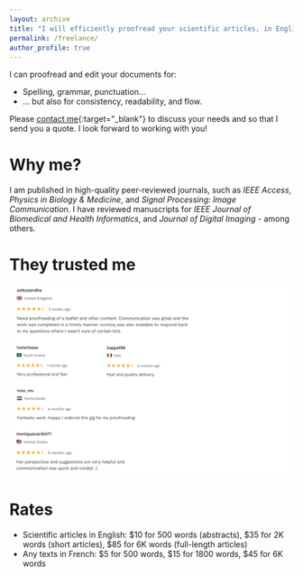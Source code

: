 ```yaml
---
layout: archive
title: "I will efficiently proofread your scientific articles, in English or French"
permalink: /freelance/
author_profile: true
---
```



I can proofread and edit your documents for:
* Spelling, grammar, punctuation...
* ... but also for consistency, readability, and flow.

Please [contact me](mailto:lucie.leveque@ensc.fr){:target="_blank"} to discuss your needs and so that I send you a quote. I look forward to working with you!

Why me?
======
I am published in high-quality peer-reviewed journals, such as _IEEE Access_, _Physics in Biology & Medicine_, and _Signal Processing: Image Communication_.
I have reviewed manuscripts for _IEEE Journal of Biomedical and Health Informatics_, and _Journal of Digital Imaging_ - among others.

They trusted me
======

<p style="text-align:left;"><img src="/images/fiverr.png" alt="Avis"></p>

Rates
=====

* Scientific articles in English: $10 for 500 words (abstracts), $35 for 2K words (short articles), $85 for 6K words (full-length articles)
* Any texts in French: $5 for 500 words, $15 for 1800 words, $45 for 6K words
